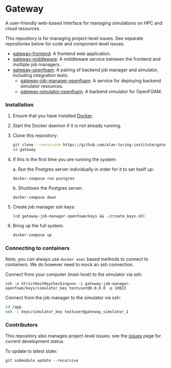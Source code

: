 # Gateway

A user-friendly web-based interface for managing simulations on HPC and cloud resources.

This repository is for managing project-level issues. See separate repositories below for code and component-level issues.

- [gateway-frontend](https://github.com/alan-turing-institute/gateway-frontend): A frontend web application.
- [gateway-middleware](https://github.com/alan-turing-institute/gateway-middleware): A middleware service between the frontend and multiple job managers.
- [gateway-openfoam](https://github.com/alan-turing-institute/gateway-openfoam): A pairing of backend job manager and simulator, including integration tests.
  - [gateway-job-manager-openfoam](https://github.com/alan-turing-institute/gateway-job-manager-openfoam): A service for deploying backend simulator resources.
  - [gateway-simulator-openfoam](https://github.com/alan-turing-institute/gateway-simulator-openfoam): A backend simulator for OpenFOAM.

### Installation

1. Ensure that you have installed [Docker](https://docs.docker.com/docker-for-mac/install/).

1. Start the Docker daemon if it is not already running.

1. Clone this repository:

    ```bash
    git clone --recursive https://github.com/alan-turing-institute/gateway
    cd gateway
    ```

1. If this is the first time you are running the system:

    a. Run the Postgres server individually in order for it to set itself up:

    ```
    docker-compose run postgres
    ```
    b. Shutdown the Postgres server:

    ```
    docker-compose down
    ```

1. Create job manager ssh keys:
    ```shell
    (cd gateway-job-manager-openfoam/keys && ./create_keys.sh)
    ```

1. Bring up the full system.
    ```bash
    docker-compose up
    ```

### Connecting to containers

Note, you can always use `docker exec` based methods to connect to containers. We do however need to mock an ssh connection. 

Connect from your computer (main host) to the simulator via ssh:

```
ssh -o StrictHostKeyChecking=no -i gateway-job-manager-openfoam/keys/simulator_key testuser@0.0.0.0 -p 10022
```

Connect from the job manager to the simulator via ssh:

```bash
cd /app
ssh -i keys/simulator_key testuser@gateway_simulator_1
```

### Contributors

This repository also manages project-level issues: see the [issues](https://github.com/alan-turing-institute/gateway/issues) page for current development status.

To update to latest state:

```
git submodule update --recursive
```

